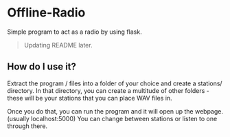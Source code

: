 # Offline-Radio
Simple program to act as a radio by using flask.
> Updating README later.

## How do I use it?

Extract the program / files into a folder of your choice and create a stations/ directory.
In that directory, you can create a multitude of other folders - these will be your stations that you can place WAV files in.

Once you do that, you can run the program and it will open up the webpage. (usually localhost:5000)
You can change between stations or listen to one through there.
